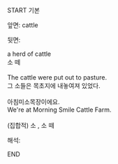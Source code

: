 START
기본

앞면:
cattle


뒷면:
<div>a herd of cattle </div><div>소 떼</div><div><br></div><div><div>The cattle were put out to pasture. </div><div><div>그 소들은 목초지에 내놓여져 있었다.</div></div></div><div><br></div><div><div><div>아침미소목장이에요.</div></div><div><div>We're at Morning Smile Cattle Farm.</div></div></div><div><br></div><div>(집합적) 소 , 소 떼</div>


해석:

END